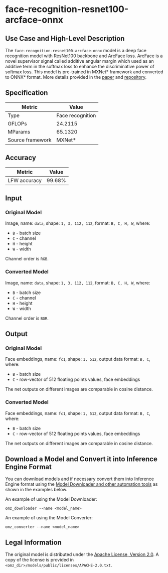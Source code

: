 # face-recognition-resnet100-arcface-onnx

## Use Case and High-Level Description

The `face-recognition-resnet100-arcface-onnx` model is a deep face recognition model with ResNet100 backbone and ArcFace loss. ArcFace is a novel supervisor signal called additive angular margin which used as an additive term in the softmax loss to enhance the discriminative power of softmax loss.
This model is pre-trained in MXNet\* framework and converted to ONNX\* format. More details provided in the [paper](https://arxiv.org/abs/1801.07698) and [repository](https://github.com/onnx/models/tree/master/vision/body_analysis/arcface).

## Specification

| Metric            | Value            |
|-------------------|------------------|
| Type              | Face recognition |
| GFLOPs            | 24.2115          |
| MParams           | 65.1320          |
| Source framework  | MXNet\*          |

## Accuracy

| Metric      | Value |
| ----------- | ----- |
| LFW accuracy| 99.68%|

## Input

### Original Model

Image, name: `data`,  shape: `1, 3, 112, 112`, format: `B, C, H, W`, where:

- `B` - batch size
- `C` - channel
- `H` - height
- `W` - width

Channel order is `RGB`.

### Converted Model

Image, name: `data`,  shape: `1, 3, 112, 112`, format: `B, C, H, W`, where:

- `B` - batch size
- `C` - channel
- `H` - height
- `W` - width

Channel order is `BGR`.

## Output

### Original Model

Face embeddings, name: `fc1`,  shape: `1, 512`, output data format: `B, C`, where:

- `B` - batch size
- `C` - row-vector of 512 floating points values, face embeddings

The net outputs on different images are comparable in cosine distance.

### Converted Model

Face embeddings, name: `fc1`,  shape: `1, 512`, output data format: `B, C`, where:

- `B` - batch size
- `C` - row-vector of 512 floating points values, face embeddings

The net outputs on different images are comparable in cosine distance.

## Download a Model and Convert it into Inference Engine Format

You can download models and if necessary convert them into Inference Engine format using the [Model Downloader and other automation tools](../../../tools/model_tools/README.md) as shown in the examples below.

An example of using the Model Downloader:
```
omz_downloader --name <model_name>
```

An example of using the Model Converter:
```
omz_converter --name <model_name>
```

## Legal Information

The original model is distributed under the
[Apache License, Version 2.0](https://raw.githubusercontent.com/onnx/models/master/LICENSE).
A copy of the license is provided in `<omz_dir>/models/public/licenses/APACHE-2.0.txt`.
